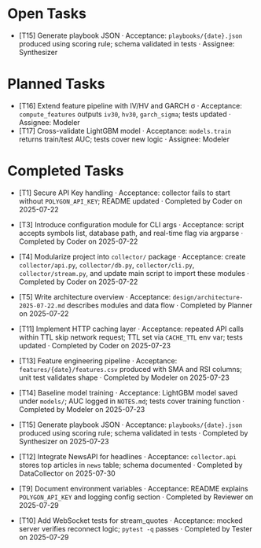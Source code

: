 # Open Tasks

- [T15] Generate playbook JSON · Acceptance: `playbooks/{date}.json` produced using scoring rule; schema validated in tests · Assignee: Synthesizer

# Planned Tasks
- [T16] Extend feature pipeline with IV/HV and GARCH σ · Acceptance: `compute_features` outputs `iv30`, `hv30`, `garch_sigma`; tests updated · Assignee: Modeler
- [T17] Cross-validate LightGBM model · Acceptance: `models.train` returns train/test AUC; tests cover new logic · Assignee: Modeler

# Completed Tasks

- [T1] Secure API Key handling · Acceptance: collector fails to start without `POLYGON_API_KEY`; README updated · Completed by Coder on 2025-07-22
- [T3] Introduce configuration module for CLI args · Acceptance: script accepts symbols list, database path, and real-time flag via argparse · Completed by Coder on 2025-07-22
- [T4] Modularize project into `collector/` package · Acceptance: create `collector/api.py`, `collector/db.py`, `collector/cli.py`, `collector/stream.py`, and update main script to import these modules · Completed by Coder on 2025-07-22
- [T5] Write architecture overview · Acceptance: `design/architecture-2025-07-22.md` describes modules and data flow · Completed by Planner on 2025-07-22
- [T11] Implement HTTP caching layer · Acceptance: repeated API calls within TTL skip network request; TTL set via `CACHE_TTL` env var; tests updated · Completed by Coder on 2025-07-23
- [T13] Feature engineering pipeline · Acceptance: `features/{date}/features.csv` produced with SMA and RSI columns; unit test validates shape · Completed by Modeler on 2025-07-23
- [T14] Baseline model training · Acceptance: LightGBM model saved under `models/`; AUC logged in `NOTES.md`; tests cover training function · Completed by Modeler on 2025-07-23
- [T15] Generate playbook JSON · Acceptance: `playbooks/{date}.json` produced using scoring rule; schema validated in tests · Completed by Synthesizer on 2025-07-23

- [T12] Integrate NewsAPI for headlines · Acceptance: `collector.api` stores top articles in `news` table; schema documented · Completed by DataCollector on 2025-07-30

- [T9] Document environment variables · Acceptance: README explains `POLYGON_API_KEY` and logging config section · Completed by Reviewer on 2025-07-29
- [T10] Add WebSocket tests for stream_quotes · Acceptance: mocked server verifies reconnect logic; `pytest -q` passes · Completed by Tester on 2025-07-29


